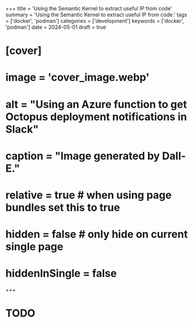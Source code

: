+++
title = 'Using the Semantic Kernel to extract useful IP from code'
summary = 'Using the Semantic Kernel to extract useful IP from code.'
tags = ['docker', 'podman']
categories = ['development']
keywords = ['docker', 'podman']
date = 2024-05-01
draft = true
# [cover]
#     image = 'cover_image.webp'
#     alt = "Using an Azure function to get Octopus deployment notifications in Slack"
#     caption = "Image generated by Dall-E."
#     relative = true # when using page bundles set this to true
#     hidden = false # only hide on current single page
#     hiddenInSingle = false
+++

# TODO
